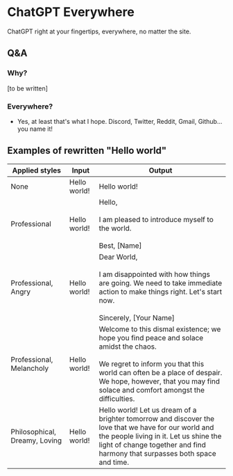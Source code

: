 # ChatGPT Everywhere

ChatGPT right at your fingertips, everywhere, no matter the site.

## Q&A

### Why?

[to be written]

### Everywhere?

- Yes, at least that's what I hope. Discord, Twitter, Reddit, Gmail, Github... you name it!

## Examples of rewritten "Hello world"

| Applied styles                | Input        | Output                                                                                                                                                                                                                                           |
|-------------------------------|--------------|--------------------------------------------------------------------------------------------------------------------------------------------------------------------------------------------------------------------------------------------------|
| None                          | Hello world! | Hello world!                                                                                                                                                                                                                                     |
| Professional                  | Hello world! | Hello,<br><br>I am pleased to introduce myself to the world.<br><br>Best,  [Name]                                                                                                                                                                          |
| Professional, Angry           | Hello world! | Dear World,<br><br>I am disappointed with how things are going. We need to take immediate action to make things right. Let's start now.<br><br>Sincerely, [Your Name]                                                                                        |
| Professional, Melancholy      | Hello world! | Welcome to this dismal existence; we hope you find peace and solace amidst the chaos.<br><br>We regret to inform you that this world can often be a place of despair. We hope, however, that you may find solace and comfort amongst the difficulties. |
| Philosophical, Dreamy, Loving | Hello world! | Hello world! Let us dream of a brighter tomorrow and discover the love that we have for our world and the people living in it. Let us shine the light of change together and find harmony that surpasses both space and time.                    |
